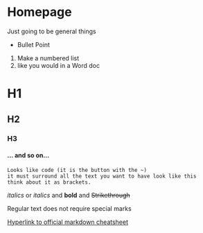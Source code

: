 # Homepage
Just going to be general things
* Bullet Point

1. Make a numbered list
2. like you would in a Word doc

# H1
## H2
### H3
#### ... and so on...

````
Looks like code (it is the button with the ~)
it must surround all the text you want to have look like this
think about it as brackets.
````

*italics* or _italics_ and **bold** and ~~Strikethrough~~

Regular text does not require special marks

[Hyperlink to official markdown cheatsheet](https://github.com/adam-p/markdown-here/wiki/Markdown-Cheatsheet)


